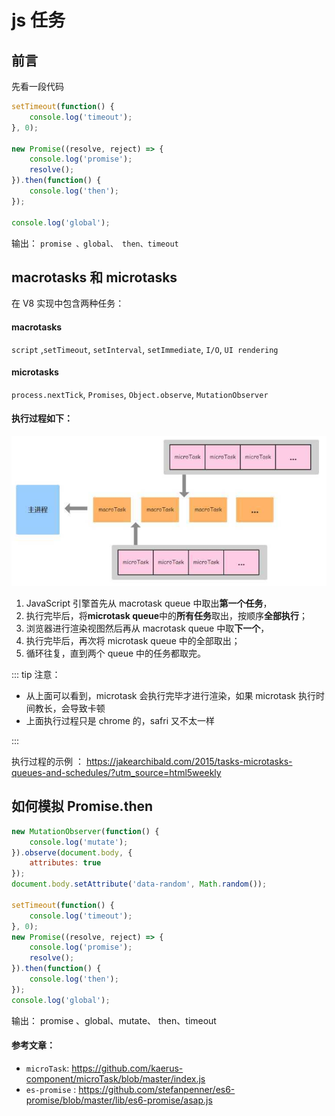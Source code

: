 # js 任务

## 前言

先看一段代码

```javascript
setTimeout(function() {
    console.log('timeout');
}, 0);

new Promise((resolve, reject) => {
    console.log('promise');
    resolve();
}).then(function() {
    console.log('then');
});

console.log('global');
```

输出： `promise 、global、 then、timeout`

## macrotasks 和 microtasks

在 V8 实现中包含两种任务：

#### macrotasks

`script` ,`setTimeout`, `setInterval`, `setImmediate`, `I/O`, `UI rendering`

#### microtasks

`process.nextTick`, `Promises`, `Object.observe`, `MutationObserver`

#### 执行过程如下：

![task](../image/task.jpeg)

1. JavaScript 引擎首先从 macrotask queue 中取出**第一个任务**，
2. 执行完毕后，将**microtask queue**中的**所有任务**取出，按顺序**全部执行**；
3. 浏览器进行渲染视图然后再从 macrotask queue 中取**下一个**，
4. 执行完毕后，再次将 microtask queue 中的全部取出；
5. 循环往复，直到两个 queue 中的任务都取完。

::: tip 注意：

-   从上面可以看到，microtask 会执行完毕才进行渲染，如果 microtask 执行时间教长，会导致卡顿
-   上面执行过程只是 chrome 的，safri 又不太一样

:::

执行过程的示例 ：
https://jakearchibald.com/2015/tasks-microtasks-queues-and-schedules/?utm_source=html5weekly

## 如何模拟 Promise.then

```js
new MutationObserver(function() {
    console.log('mutate');
}).observe(document.body, {
    attributes: true
});
document.body.setAttribute('data-random', Math.random());

setTimeout(function() {
    console.log('timeout');
}, 0);
new Promise((resolve, reject) => {
    console.log('promise');
    resolve();
}).then(function() {
    console.log('then');
});
console.log('global');
```

输出： promise 、global、mutate、 then、timeout

#### 参考文章：

-   `microTask`: https://github.com/kaerus-component/microTask/blob/master/index.js
-   `es-promise` : https://github.com/stefanpenner/es6-promise/blob/master/lib/es6-promise/asap.js
